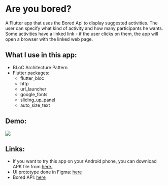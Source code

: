 # Are you bored?
A Flutter app that uses the Bored Api to display suggested activities. The user can specify what kind of activity and how many participants he wants. Some activities have a linked link - if the user clicks on them, the app will open a browser with the linked web page.

## What I use in this app:
- BLoC Architecture Pattern
- Flutter packages:
    - flutter_bloc
    - http
    - url_launcher
    - google_fonts
    - sliding_up_panel
    - auto_size_text

## Demo:
![](demo.gif)

## Links:
- If you want to try this app on your Android phone, you can download APK file from [here.](https://drive.google.com/file/d/1rupV6mOkhP1hGeBq16m0vfj-COrEluU8/view?usp=share_link)
- UI prototype done in Figma: [here](https://www.figma.com/file/Vm0hZbe8Lbo2arGtHGsbTO/Are-you-bored%3F---Flutter-App?node-id=0%3A1&t=4k2t5dwH0O3LZ04d-1)
- Bored API: [here](https://www.boredapi.com/)